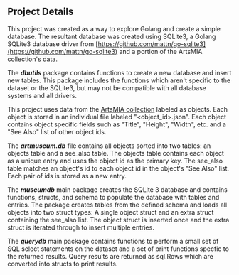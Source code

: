 ## Project Details

This project was created as a way to explore Golang and create a simple database. The resultant database was created using SQLite3, a Golang SQLite3 database driver from [https://github.com/mattn/go-sqlite3](https://github.com/mattn/go-sqlite3) and a portion of the ArtsMIA collection's data. 

The *__dbutils__* package contains functions to create a new database and insert new tables. This package includes the functions which aren't specific to the dataset or the SQLite3, but may not be compatible with all database systems and all drivers.

This project uses data from the [ArtsMIA collection](https://github.com/artsmia/collection) labeled as objects. Each object is stored in an individual file labeled "<object_id>.json". Each object contains object specific fields such as "Title", "Height", "Width", etc. and a "See Also" list of other object ids.

The *__artmuseum.db__* file contains all objects sorted into two tables: an objects table and a see_also table. The objects table contains each object as a unique entry and uses the object id as the primary key. The see_also table matches an object's id to each object id in the object's "See Also" list. Each pair of ids is stored as a new entry. 

The *__museumdb__* main package creates the SQLite 3 database and contains functions, structs, and schema to populate the database with tables and entries. The package creates tables from the defined schema and loads all objects into two struct types: A single object struct and an extra struct containing the see_also list. The object struct is inserted once and the extra struct is iterated through to insert multiple entries.

The *__querydb__* main package contains functions to perform a small set of SQL select statements on the dataset and a set of print functions specfic to the returned results. Query results are returned as sql.Rows which are converted into structs to print results.
